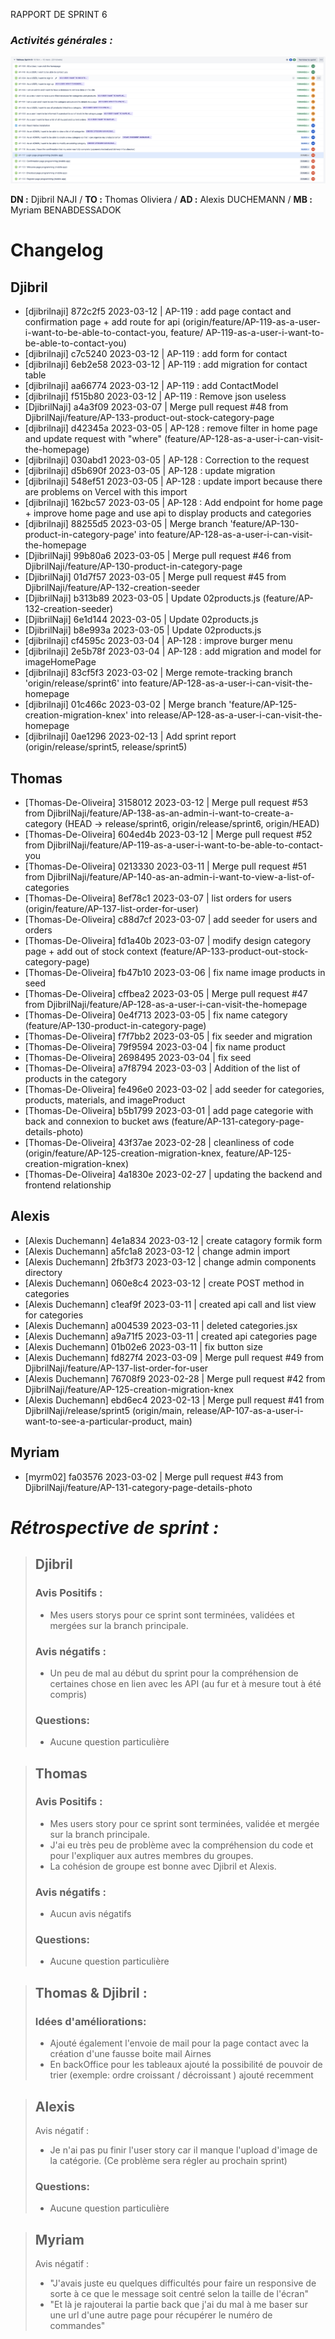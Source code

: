 RAPPORT DE SPRINT 6

### _Activités générales :_

![Jira sprint 6](img/jira-sprint-6.png)

**DN :** Djibril NAJI / **TO :** Thomas Oliviera / **AD :** Alexis DUCHEMANN / **MB :** Myriam BENABDESSADOK

# Changelog

## **Djibril**

- [djibrilnaji] 872c2f5 2023-03-12 | AP-119 : add page contact and confirmation page + add route for api (origin/feature/AP-119-as-a-user-i-want-to-be-able-to-contact-you, feature/ AP-119-as-a-user-i-want-to-be-able-to-contact-you)
- [djibrilnaji] c7c5240 2023-03-12 | AP-119 : add form for contact
- [djibrilnaji] 6eb2e58 2023-03-12 | AP-119 : add migration for contact table
- [djibrilnaji] aa66774 2023-03-12 | AP-119 : add ContactModel
- [djibrilnaji] f515b80 2023-03-12 | AP-119 : Remove json useless
- [DjibrilNaji] a4a3f09 2023-03-07 | Merge pull request #48 from DjibrilNaji/feature/AP-133-product-out-stock-category-page
- [djibrilnaji] d42345a 2023-03-05 | AP-128 : remove filter in home page and update request with "where" (feature/AP-128-as-a-user-i-can-visit-the-homepage)
- [djibrilnaji] 030abd1 2023-03-05 | AP-128 : Correction to the request
- [djibrilnaji] d5b690f 2023-03-05 | AP-128 : update migration
- [djibrilnaji] 548ef51 2023-03-05 | AP-128 : update import because there are problems on Vercel with this import
- [djibrilnaji] 162bc57 2023-03-05 | AP-128 : Add endpoint for home page + improve home page and use api to display products and categories
- [djibrilnaji] 88255d5 2023-03-05 | Merge branch 'feature/AP-130-product-in-category-page' into feature/AP-128-as-a-user-i-can-visit-the-homepage
- [DjibrilNaji] 99b80a6 2023-03-05 | Merge pull request #46 from DjibrilNaji/feature/AP-130-product-in-category-page
- [DjibrilNaji] 01d7f57 2023-03-05 | Merge pull request #45 from DjibrilNaji/feature/AP-132-creation-seeder
- [DjibrilNaji] b313b89 2023-03-05 | Update 02products.js (feature/AP-132-creation-seeder)
- [DjibrilNaji] 6e1d144 2023-03-05 | Update 02products.js
- [DjibrilNaji] b8e993a 2023-03-05 | Update 02products.js
- [djibrilnaji] cf4595c 2023-03-04 | AP-128 : improve burger menu
- [djibrilnaji] 2e5b78f 2023-03-04 | AP-128 : add migration and model for imageHomePage
- [djibrilnaji] 83cf5f3 2023-03-02 | Merge remote-tracking branch 'origin/release/sprint6' into feature/AP-128-as-a-user-i-can-visit-the-homepage
- [djibrilnaji] 01c466c 2023-03-02 | Merge branch 'feature/AP-125-creation-migration-knex' into release/AP-128-as-a-user-i-can-visit-the-homepage
- [djibrilnaji] 0ae1296 2023-02-13 | Add sprint report (origin/release/sprint5, release/sprint5)

## **Thomas**

- [Thomas-De-Oliveira] 3158012 2023-03-12 | Merge pull request #53 from DjibrilNaji/feature/AP-138-as-an-admin-i-want-to-create-a-category (HEAD -> release/sprint6, origin/release/sprint6, origin/HEAD)
- [Thomas-De-Oliveira] 604ed4b 2023-03-12 | Merge pull request #52 from DjibrilNaji/feature/AP-119-as-a-user-i-want-to-be-able-to-contact-you
- [Thomas-De-Oliveira] 0213330 2023-03-11 | Merge pull request #51 from DjibrilNaji/feature/AP-140-as-an-admin-i-want-to-view-a-list-of-categories
- [Thomas-De-Oliveira] 8ef78c1 2023-03-07 | list orders for users (origin/feature/AP-137-list-order-for-user)
- [Thomas-De-Oliveira] c88d7cf 2023-03-07 | add seeder for users and orders
- [Thomas-De-Oliveira] fd1a40b 2023-03-07 | modify design category page + add out of stock context (feature/AP-133-product-out-stock-category-page)
- [Thomas-De-Oliveira] fb47b10 2023-03-06 | fix name image products in seed
- [Thomas-De-Oliveira] cffbea2 2023-03-05 | Merge pull request #47 from DjibrilNaji/feature/AP-128-as-a-user-i-can-visit-the-homepage
- [Thomas-De-Oliveira] 0e4f713 2023-03-05 | fix name category (feature/AP-130-product-in-category-page)
- [Thomas-De-Oliveira] f7f7bb2 2023-03-05 | fix seeder and migration
- [Thomas-De-Oliveira] 79f9594 2023-03-04 | fix name product
- [Thomas-De-Oliveira] 2698495 2023-03-04 | fix seed
- [Thomas-De-Oliveira] a7f8794 2023-03-03 | Addition of the list of products in the category
- [Thomas-De-Oliveira] fe496e0 2023-03-02 | add seeder for categories, products, materials, and imageProduct
- [Thomas-De-Oliveira] b5b1799 2023-03-01 | add page categorie with back and connexion to bucket aws (feature/AP-131-category-page-details-photo)
- [Thomas-De-Oliveira] 43f37ae 2023-02-28 | cleanliness of code (origin/feature/AP-125-creation-migration-knex, feature/AP-125-creation-migration-knex)
- [Thomas-De-Oliveira] 4a1830e 2023-02-27 | updating the backend and frontend relationship

## **Alexis**

- [Alexis Duchemann] 4e1a834 2023-03-12 | create catagory formik form
- [Alexis Duchemann] a5fc1a8 2023-03-12 | change admin import
- [Alexis Duchemann] 2fb3f73 2023-03-12 | change admin components directory
- [Alexis Duchemann] 060e8c4 2023-03-12 | create POST method in categories
- [Alexis Duchemann] c1eaf9f 2023-03-11 | created api call and list view for categories
- [Alexis Duchemann] a004539 2023-03-11 | deleted categories.jsx
- [Alexis Duchemann] a9a71f5 2023-03-11 | created api categories page
- [Alexis Duchemann] 01b02e6 2023-03-11 | fix button size
- [Alexis Duchemann] fd827f4 2023-03-09 | Merge pull request #49 from DjibrilNaji/feature/AP-137-list-order-for-user
- [Alexis Duchemann] 76708f9 2023-02-28 | Merge pull request #42 from DjibrilNaji/feature/AP-125-creation-migration-knex
- [Alexis Duchemann] ebd6ec4 2023-02-13 | Merge pull request #41 from DjibrilNaji/release/sprint5 (origin/main, release/AP-107-as-a-user-i-want-to-see-a-particular-product, main)

## **Myriam**

- [myrm02] fa03576 2023-03-02 | Merge pull request #43 from DjibrilNaji/feature/AP-131-category-page-details-photo

# _Rétrospective de sprint :_

> ## **Djibril**
>
> ### Avis Positifs :
>
> - Mes users storys pour ce sprint sont terminées, validées et mergées sur la branch principale.
>
> ### Avis négatifs :
>
> - Un peu de mal au début du sprint pour la compréhension de certaines chose en lien avec les API (au fur et à mesure tout à été compris)
>
> ### Questions:
>
> - Aucune question particulière

> ## **Thomas**
>
> ### Avis Positifs :
>
> - Mes users story pour ce sprint sont terminées, validée et mergée sur la branch principale.
> - J'ai eu très peu de problème avec la compréhension du code et pour l'expliquer aux autres membres du groupes.
> - La cohésion de groupe est bonne avec Djibril et Alexis.
>
> ### Avis négatifs :
>
> - Aucun avis négatifs
>
> ### Questions:
>
> - Aucune question particulière

> ## **Thomas & Djibril** :
>
> ### Idées d'améliorations:
>
> - Ajouté également l'envoie de mail pour la page contact avec la création d'une fausse boite mail Airnes
> - En backOffice pour les tableaux ajouté la possibilité de pouvoir de trier (exemple: ordre croissant / décroissant ) ajouté recemment

> ## **Alexis**
>
> Avis négatif :
>
> - Je n'ai pas pu finir l'user story car il manque l'upload d'image de la catégorie. (Ce problème sera régler au prochain sprint)
>
> ### Questions:
>
> - Aucune question particulière

> ## **Myriam**
>
> Avis négatif :
>
> - "J'avais juste eu quelques difficultés pour faire un responsive de sorte à ce que le message soit centré selon la taille de l'écran"
> - "Et là je rajouterai la partie back que j'ai du mal à me baser sur une url d'une autre page pour récupérer le numéro de commandes"
